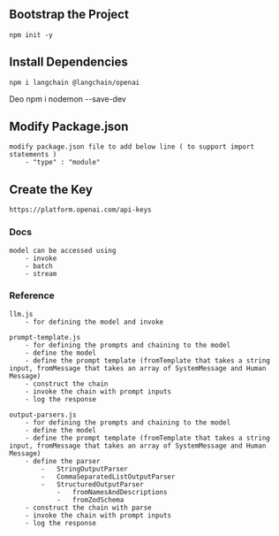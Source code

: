 
## Bootstrap the Project

    npm init -y

## Install Dependencies

    npm i langchain @langchain/openai
Deo    npm i nodemon --save-dev


## Modify Package.json

    modify package.json file to add below line ( to support import statements )
        - "type" : "module"


## Create the Key

    https://platform.openai.com/api-keys



### Docs

    model can be accessed using
        - invoke
        - batch
        - stream



### Reference

    llm.js 
        - for defining the model and invoke

    prompt-template.js 
        - for defining the prompts and chaining to the model
        - define the model
        - define the prompt template (fromTemplate that takes a string input, fromMessage that takes an array of SystemMessage and Human Message)
        - construct the chain
        - invoke the chain with prompt inputs
        - log the response

    output-parsers.js
        - for defining the prompts and chaining to the model
        - define the model
        - define the prompt template (fromTemplate that takes a string input, fromMessage that takes an array of SystemMessage and Human Message)
        - define the parser
            -   StringOutputParser
            -   CommaSeparatedListOutputParser
            -   StructuredOutputParser
                -   fromNamesAndDescriptions
                -   fromZodSchema
        - construct the chain with parse
        - invoke the chain with prompt inputs
        - log the response
